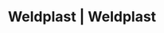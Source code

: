 ---
Filename: "eshop-products-variant25"
Link: "file:/Users/vinayakpatel/Downloads/www.weldplast.cz/eshop_products_compare/add/eshop-products-variant25"
product_name: "null"
product_id: "null"
title: "Weldplast | Weldplast"
product_desc: ""
product_specs: ""
product_downloads: ""
href: ""
p_desc_2: ""
accessories: ""
similar_products: ""
---